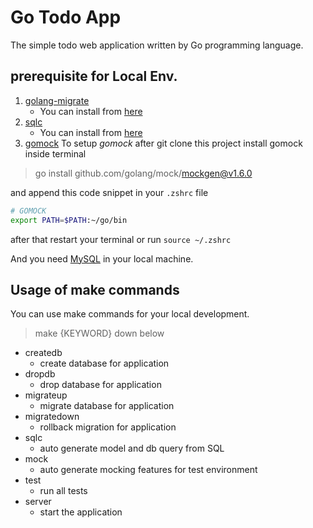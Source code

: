 # Go Todo App
The simple todo web application written by Go programming language.

## prerequisite for Local Env.
1. [golang-migrate](https://github.com/golang-migrate/migrate)
    * You can install from [here](https://formulae.brew.sh/formula/golang-migrate#default)
2. [sqlc](https://sqlc.dev)
    * You can install from [here](https://formulae.brew.sh/formula/sqlc#default)
3. [gomock](https://github.com/golang/mock)
To setup _gomock_ after git clone this project install gomock inside terminal

> go install github.com/golang/mock/mockgen@v1.6.0

and append this code snippet in your `.zshrc` file
```bash
# GOMOCK
export PATH=$PATH:~/go/bin
```
after that restart your terminal or run `source ~/.zshrc`

And you need [MySQL](https://formulae.brew.sh/formula/mysql#default) in your local machine.

## Usage of make commands
You can use make commands for your local development.

> make {KEYWORD} down below

* createdb
    * create database for application
* dropdb
    * drop database for application
* migrateup
    * migrate database for application
* migratedown
    * rollback migration for application
* sqlc
    * auto generate model and db query from SQL
* mock
    * auto generate mocking features for test environment
* test
    * run all tests
* server
    * start the application
